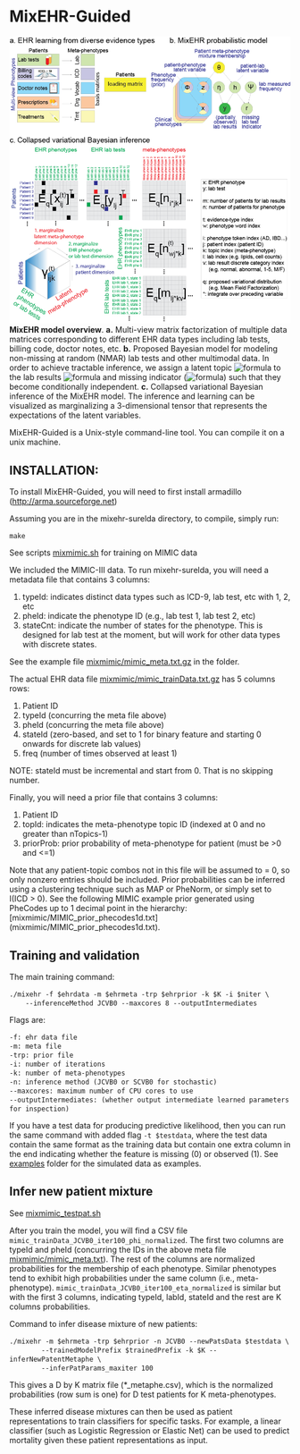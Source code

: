 # MixEHR-Guided

 
![mixehr](images/mixehr_overview.png)
**MixEHR model overview**. **a.** Multi-view matrix factorization of multiple data matrices corresponding to different EHR data types including lab tests, billing code, doctor notes, etc. **b.** Proposed Bayesian model for modeling non-missing at random (NMAR) lab tests and other multimodal data. In order to achieve tractable inference, we assign a latent topic ![formula](https://render.githubusercontent.com/render/math?math=h_{lj}) to the lab results ![formula](https://render.githubusercontent.com/render/math?math=y_{lj}) and missing indicator (![formula](https://render.githubusercontent.com/render/math?math=r_{lj})) such that they become conditionally independent. **c.** Collapsed variational Bayesian inference of the MixEHR model. The inference and learning can be visualized as marginalizing a 3-dimensional tensor that represents the expectations of the latent variables.


MixEHR-Guided is a Unix-style command-line tool. You can compile it on a unix machine. 

## INSTALLATION:

To install MixEHR-Guided, you will need to first install armadillo (http://arma.sourceforge.net)

Assuming you are in the mixehr-surelda directory, to compile, simply run:
```
make
```


See scripts [mixmimic.sh](mixmimic.sh) for training on MIMIC data

We included the MIMIC-III data. To run mixehr-surelda, you will need a metadata file that contains 3 columns: 

1. typeId: indicates distinct data types such as ICD-9, lab test, etc with 1, 2, etc
2. pheId: indicate the phenotype ID (e.g., lab test 1, lab test 2, etc)
3. stateCnt: indicate the number of states for the phenotype. This is designed for lab test at the moment, but will work for other data types with discrete states.

See the example file [mixmimic/mimic_meta.txt.gz](mixmimic/mimic_meta.txt.gz) in the folder.

The actual EHR data file [mixmimic/mimic_trainData.txt.gz](mixmimic/mimic_trainData.txt.gz) has 5 columns rows:

1. Patient ID
2. typeId (concurring the meta file above)
3. pheId (concurring the meta file above)
4. stateId (zero-based, and set to 1 for binary feature and starting 0 onwards for discrete lab values)
5. freq (number of times observed at least 1)

NOTE: stateId must be incremental and start from 0. That is no skipping number.

Finally, you will need a prior file that contains 3 columns:

1. Patient ID
2. topId: indicates the meta-phenotype topic ID (indexed at 0 and no greater than nTopics-1)
3. priorProb: prior probability of meta-phenotype for patient (must be >0 and <=1)

Note that any patient-topic combos not in this file will be assumed to = 0, so only nonzero entries should be included. Prior probabilities can be inferred using a clustering technique such as MAP or PheNorm, or simply set to I(ICD > 0). See the following MIMIC example prior generated using PheCodes up to 1 decimal point in the hierarchy: [mixmimic/MIMIC_prior_phecodes1d.txt] (mixmimic/MIMIC_prior_phecodes1d.txt).


## Training and validation
The main training command:
```
./mixehr -f $ehrdata -m $ehrmeta -trp $ehrprior -k $K -i $niter \
	--inferenceMethod JCVB0 --maxcores 8 --outputIntermediates 
```

Flags are:
```
-f: ehr data file 
-m: meta file 
-trp: prior file
-i: number of iterations 
-k: number of meta-phenotypes 
-n: inference method (JCVB0 or SCVB0 for stochastic) 
--maxcores: maximum number of CPU cores to use 
--outputIntermediates: (whether output intermediate learned parameters for inspection)  
```

If you have a test data for producing predictive likelihood, then you can run the same command with added flag `-t $testdata`, where the test data contain the same format as the training data but contain one extra column in the end indicating whether the feature is missing (0) or observed (1). See [examples](examples) folder for the simulated data as examples.


## Infer new patient mixture
See [mixmimic_testpat.sh](mixmimic_testpat.sh)

After you train the model, you will find a CSV file `mimic_trainData_JCVB0_iter100_phi_normalized`. The first two columns are typeId and pheId (concurring the IDs in the above meta file [mixmimic/mimic_meta.txt](mixmimic/mimic_meta.txt)). The rest of the columns are normalized probabilities for the membership of each phenotype. Similar phenotypes tend to exhibit high probabilities under the same column (i.e., meta-phenotype). `mimic_trainData_JCVB0_iter100_eta_normalized` is similar but with the first 3 columns, indicating typeId, labId, stateId and the rest are K columns probabilities.


Command to infer disease mixture of new patients:
```
./mixehr -m $ehrmeta -trp $ehrprior -n JCVB0 --newPatsData $testdata \
        --trainedModelPrefix $trainedPrefix -k $K --inferNewPatentMetaphe \
        --inferPatParams_maxiter 100
```
This gives a D by K matrix file (*_metaphe.csv), which is the normalized probabilities (row sum is one) for D test patients for K meta-phenotypes.

These inferred disease mixtures can then be used as patient representations to train classifiers for specific tasks. For example, a linear classifier (such as Logistic Regression or Elastic Net) can be used to predict mortality given these patient representations as input. 

